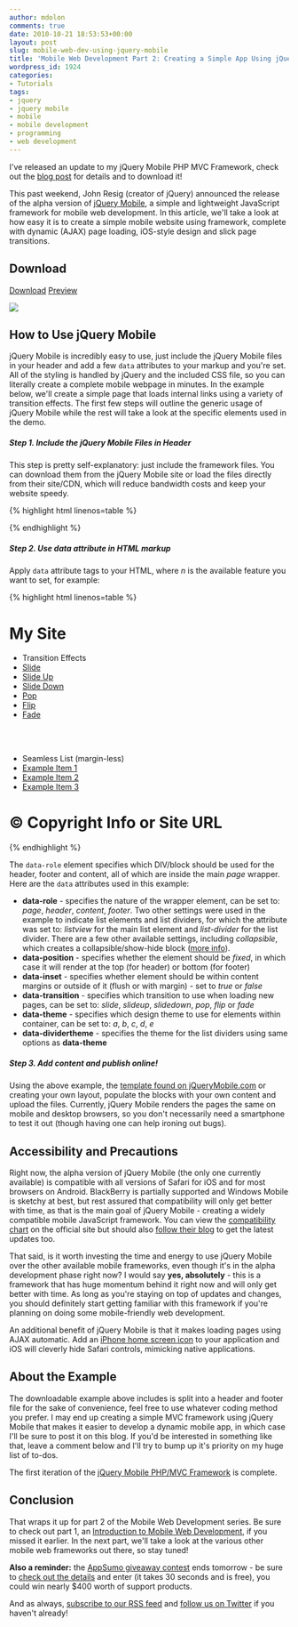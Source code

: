 ```yaml
---
author: mdolon
comments: true
date: 2010-10-21 18:53:53+00:00
layout: post
slug: mobile-web-dev-using-jquery-mobile
title: 'Mobile Web Development Part 2: Creating a Simple App Using jQuery Mobile'
wordpress_id: 1924
categories:
- Tutorials
tags:
- jquery
- jquery mobile
- mobile
- mobile development
- programming
- web development
---
```


I've released an update to my jQuery Mobile PHP MVC Framework, check out the [blog post](http://devgrow.com/updated-jquery-mobile-php-mvc-framework/) for details and to download it!

This past weekend, John Resig (creator of jQuery) announced the release of the alpha version of [jQuery Mobile](http://jquerymobile.com/), a simple and lightweight JavaScript framework for mobile web development.  In this article, we'll take a look at how easy it is to create a simple mobile website using framework, complete with dynamic (AJAX) page loading, iOS-style design and slick page transitions.

## Download

<div class="download">
  <a href="http://devgrow.s3.amazonaws.com/assets/files/jquerymobile.zip" class="button primary">Download</a>
  <a href="http://demos.devgrow.com/jquerymobile/" class="button secondary">Preview</a>
</div>

[![](http://devgrow.s3.amazonaws.com/assets/images/mobile-dev2-screenshot.png)](http://demos.devgrow.com/jquerymobile/)

## How to Use jQuery Mobile

jQuery Mobile is incredibly easy to use, just include the jQuery Mobile files in your header and add a few `data` attributes to your markup and you're set.  All of the styling is handled by jQuery and the included CSS file, so you can literally create a complete mobile webpage in minutes.  In the example below, we'll create a simple page that loads internal links using a variety of transition effects.  The first few steps will outline the generic usage of jQuery Mobile while the rest will take a look at the specific elements used in the demo.

##### Step 1. Include the jQuery Mobile Files in Header

This step is pretty self-explanatory: just include the framework files.  You can download them from the jQuery Mobile site or load the files directly from their site/CDN, which will reduce bandwidth costs and keep your website speedy.

{% highlight html linenos=table %}
<link rel="stylesheet" href="http://code.jquery.com/mobile/1.0a1/jquery.mobile-1.0a1.min.css" />
<script type="text/javascript" src="http://code.jquery.com/jquery-1.4.3.min.js"></script>
<script type="text/javascript" src="http://code.jquery.com/mobile/1.0a1/jquery.mobile-1.0a1.min.js"></script>
{% endhighlight %}

##### Step 2. Use data attribute in HTML markup


Apply `data` attribute tags to your HTML, where _n_ is the available feature you want to set, for example:

{% highlight html linenos=table %}
<div data-role="page" data-theme="b">
  <div data-role="header" data-theme="b">
    <h1>My Site</h1>
  </div>
  <div data-role="content">
    <ul data-role="listview" data-inset="true" data-theme="c" data-dividertheme="a">
      <li data-role="list-divider">Transition Effects</li>
      <li><a href="effects.php?id=slide" data-transition="slide">Slide</a></li>
      <li><a href="effects.php?id=slideup" data-transition="slideup">Slide Up</a></li>
      <li><a href="effects.php?id=slidedown" data-transition="slidedown">Slide Down</a></li>
      <li><a href="effects.php?id=pop" data-transition="pop">Pop</a></li>
      <li><a href="effects.php?id=flip" data-transition="flip">Flip</a></li>
      <li><a href="effects.php?id=fade" data-transition="fade">Fade</a></li>
    </ul>
    <br /><br />
    <ul data-role="listview" data-dividertheme="e">
      <li data-role="list-divider">Seamless List (margin-less)</li>
      <li><a href="#" data-transition="slide">Example Item 1</a></li>
      <li><a href="#" data-transition="slide">Example Item 2</a></li>
      <li><a href="#" data-transition="slide">Example Item 3</a></li>
    </ul>
  </div>
  <div data-role="footer" data-position="fixed">
    <h1>&copy; Copyright Info or Site URL</h1>
  </div>
</div>
{% endhighlight %}

The `data-role` element specifies which DIV/block should be used for the header, footer and content, all of which are inside the main _page_ wrapper.  Here are the `data` attributes used in this example:

  * **data-role** - specifies the nature of the wrapper element, can be set to: _page_, _header_, _content_, _footer_.  Two other settings were used in the example to indicate list elements and list dividers, for which the attribute was set to: _listview_ for the main list element and _list-divider_ for the list divider.  There are a few other available settings, including _collapsible_, which creates a collapsible/show-hide block ([more info](http://jquerymobile.com/demos/1.0a1/#docs/content/content-collapsible.html)).
  * **data-position** - specifies whether the element should be _fixed_, in which case it will render at the top (for header) or bottom (for footer)
  * **data-inset** - specifies whether element should be within content margins or outside of it (flush or with margin) - set to _true_ or _false_
  * **data-transition** - specifies which transition to use when loading new pages, can be set to: _slide_, _slideup_, _slidedown_, _pop_, _flip_ or _fade_
  * **data-theme** - specifies which design theme to use for elements within container, can be set to: _a_, _b_, _c_, _d_, _e_
  * **data-dividertheme** - specifies the theme for the list dividers using same options as **data-theme**

##### Step 3. Add content and publish online!

Using the above example, the [template found on jQueryMobile.com](http://jquerymobile.com/demos/1.0a1/#docs/pages/docs-pages.html) or creating your own layout, populate the blocks with your own content and upload the files.  Currently, jQuery Mobile renders the pages the same on mobile and desktop browsers, so you don't necessarily need a smartphone to test it out (though having one can help ironing out bugs).

## Accessibility and Precautions

Right now, the alpha version of jQuery Mobile (the only one currently available) is compatible with all versions of Safari for iOS and for most browsers on Android.  BlackBerry is partially supported and Windows Mobile is sketchy at best, but rest assured that compatibility will only get better with time, as that is the main goal of jQuery Mobile - creating a widely compatible mobile JavaScript framework.  You can view the [compatibility chart](http://jquerymobile.com/gbs/) on the official site but should also [follow their blog](http://jquerymobile.com/blog/) to get the latest updates too.

That said, is it worth investing the time and energy to use jQuery Mobile over the other available mobile frameworks, even though it's in the alpha development phase right now?  I would say **yes, absolutely** - this is a framework that has huge momentum behind it right now and will only get better with time.  As long as you're staying on top of updates and changes, you should definitely start getting familiar with this framework if you're planning on doing some mobile-friendly web development.

An additional benefit of jQuery Mobile is that it makes loading pages using AJAX automatic.  Add an [iPhone home screen icon](http://www.askdavetaylor.com/how_to_create_custom_apple_iphone_website_icon.html) to your application and iOS will cleverly hide Safari controls, mimicking native applications.

## About the Example

The downloadable example above includes is split into a header and footer file for the sake of convenience, feel free to use whatever coding method you prefer.  I may end up creating a simple MVC framework using jQuery Mobile that makes it easier to develop a dynamic mobile app, in which case I'll be sure to post it on this blog.  If you'd be interested in something like that, leave a comment below and I'll try to bump up it's priority on my huge list of to-dos.

The first iteration of the [jQuery Mobile PHP/MVC Framework](http://devgrow.com/jquery-mobile-php-mvc-framework/) is complete.

## Conclusion

That wraps it up for part 2 of the Mobile Web Development series.  Be sure to check out part 1, an [Introduction to Mobile Web Development](http://devgrow.com/intro-to-mobile-web-dev/), if you missed it earlier.  In the next part, we'll take a look at the various other mobile web frameworks out there, so stay tuned!

**Also a reminder:** the [AppSumo giveaway contest](http://devgrow.com/appsumo-giveaway/) ends tomorrow - be sure to [check out the details](http://devgrow.com/appsumo-giveaway/) and enter (it takes 30 seconds and is free), you could win nearly $400 worth of support products.

And as always, [subscribe to our RSS feed](http://feeds.feedburner.com/devgrow) and [follow us on Twitter](http://twitter.com/ThinkDevGrow) if you haven't already!